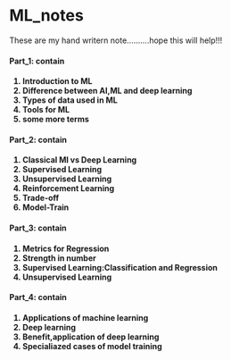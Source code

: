 # ML_notes
These are my hand writern note..........hope this will help!!!

<h4>Part_1: contain<h4>
<ol>
<li>Introduction to ML</li>
<li>Difference between AI,ML and deep learning</li>
<li>Types of data used in ML</li>
<li>Tools for ML</li>
<li> some more terms</li>
</ol>

<h4>Part_2: contain<h4>
<ol>
<li>Classical Ml vs Deep Learning</li>
<li>Supervised Learning</li>
<li>Unsupervised Learning</li>
<li>Reinforcement Learning</li>
<li> Trade-off</li>
<li>Model-Train</li>
</ol>


<h4>Part_3: contain<h4>
<ol>
<li>Metrics for Regression</li>
<li>Strength in number</li>
<li>Supervised Learning:Classification and Regression</li>
<li>Unsupervised Learning</li>
</ol>
  
<h4>Part_4: contain<h4>
<ol>
<li>Applications of machine learning</li>
<li>Deep learning</li>
<li>Benefit,application of deep learning</li>
<li>Specialiazed cases of model training</li>
</ol>

